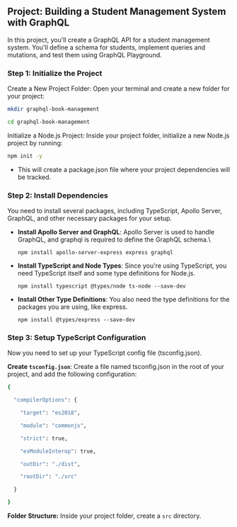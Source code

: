 Project: Building a Student Management System with GraphQL
----------------------------------------------------------

In this project, you'll create a GraphQL API for a student management system. You'll define a schema for students, implement queries and mutations, and test them using GraphQL Playground.


### Step 1: Initialize the Project

Create a New Project Folder: Open your terminal and create a new folder for your project:

```bash
mkdir graphql-book-management

cd graphql-book-management
```

Initialize a Node.js Project: Inside your project folder, initialize a new Node.js project by running:

```bash
npm init -y
```
-  This will create a package.json file where your project dependencies will be tracked.


### Step 2: Install Dependencies

You need to install several packages, including TypeScript, Apollo Server, GraphQL, and other necessary packages for your setup.

- **Install Apollo Server and GraphQL**: Apollo Server is used to handle GraphQL, and graphql is required to define the GraphQL schema.\

  `npm install apollo-server-express express graphql`

- **Install TypeScript and Node Types**: Since you're using TypeScript, you need TypeScript itself and some type definitions for Node.js.

  `npm install typescript @types/node ts-node --save-dev`

- **Install Other Type Definitions**: You also need the type definitions for the packages you are using, like express.

  `npm install @types/express --save-dev`

### Step 3: Setup TypeScript Configuration

Now you need to set up your TypeScript config file (tsconfig.json). 

**Create `tsconfig.json`**:
Create a file named tsconfig.json in the root of your project, and add the following configuration:
```bash
{

  "compilerOptions": {

    "target": "es2018",

    "module": "commonjs",

    "strict": true,

    "esModuleInterop": true,

    "outDir": "./dist",

    "rootDir": "./src"

  }

}
```

**Folder Structure:**
Inside your project folder, create a `src` directory.
